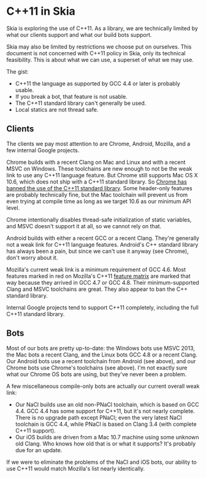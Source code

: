 C++11 in Skia
=============

Skia is exploring the use of C++11.  As a library, we are technically limited
by what our clients support and what our build bots support.

Skia may also be limited by restrictions we choose put on ourselves.  This
document is not concerned with C++11 policy in Skia, only its technical
feasibility.  This is about what we can use, a superset of what we may use.

The gist:

-   C++11 the language as supported by GCC 4.4 or later is probably usable.
-   If you break a bot, that feature is not usable.
-   The C++11 standard library can't generally be used.
-   Local statics are not thread safe.


Clients
-------

The clients we pay most attention to are Chrome, Android, Mozilla, and a few
internal Google projects.

Chrome builds with a recent Clang on Mac and Linux and with a recent MSVC on
Windows.  These toolchains are new enough to not be the weak link to use any
C++11 language feature.  But Chrome still supports Mac OS X 10.6, which does
not ship with a C++11 standard library.  So [Chrome has banned the use of the
C++11 standard library](http://chromium-cpp.appspot.com/).  Some header-only
features are probably technically fine, but the Mac toolchain will prevent us
from even trying at compile time as long as we target 10.6 as our minimum API
level.

Chrome intentionally disables thread-safe initialization of static variables,
and MSVC doesn't support it at all, so we cannot rely on that.

Android builds with either a recent GCC or a recent Clang.  They're generally
not a weak link for C++11 language features.  Android's C++ standard library
has always been a pain, but since we can't use it anyway (see Chrome), don't
worry about it.

Mozilla's current weak link is a minimum requirement of GCC 4.6.  Most features
marked in red on Mozilla's C++11 [feature
matrix](https://developer.mozilla.org/en-US/docs/Using_CXX_in_Mozilla_code) are
marked that way because they arrived in GCC 4.7 or GCC 4.8.  Their
minimum-supported Clang and MSVC toolchains are great.  They also appear to ban
the C++ standard library.

Internal Google projects tend to support C++11 completely, including the
full C++11 standard library.


Bots
----

Most of our bots are pretty up-to-date: the Windows bots use MSVC 2013, the Mac
bots a recent Clang, and the Linux bots GCC 4.8 or a recent Clang.  Our Android
bots use a recent toolchain from Android (see above), and our Chrome bots use
Chrome's toolchains (see above).  I'm not exactly sure what our Chrome OS bots
are using, but they've never been a problem.

A few miscellaneous compile-only bots are actually our current overall weak link:

-   Our NaCl builds use an old non-PNaCl toolchain, which is based on GCC
    4.4.  GCC 4.4 has some support for C++11, but it's not nearly complete.
    There is no upgrade path except PNaCl; even the very latest NaCl toolchain
    is GCC 4.4, while PNaCl is based on Clang 3.4 (with complete C++11 support).
-   Our iOS builds are driven from a Mac 10.7 machine using some unknown old Clang.
    Who knows how old that is or what it supports?  It's probably due for an update.

If we were to eliminate the problems of the NaCl and iOS bots, our ability to
use C++11 would match Mozilla's list nearly identically.
